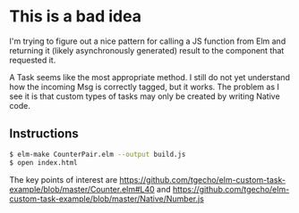 # This is a bad idea

I'm trying to figure out a nice pattern for calling a JS function from Elm and returning it (likely asynchronously generated) result to the component that requested it.

A Task seems like the most appropriate method. I still do not yet understand how the incoming Msg is correctly tagged, but it works. The problem as I see it is that custom types of tasks may only be created by writing Native code.

## Instructions

```sh
$ elm-make CounterPair.elm --output build.js
$ open index.html
```

The key points of interest are https://github.com/tgecho/elm-custom-task-example/blob/master/Counter.elm#L40 and https://github.com/tgecho/elm-custom-task-example/blob/master/Native/Number.js
